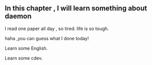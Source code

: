 ## In this chapter ,  I will learn something about daemon
I read one paper all day , so tired.
life is so tough.

haha ,you can guess what I done today!

Learn some English.

Learn some cdev.
